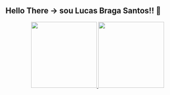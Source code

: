 ## Hello There -> sou Lucas Braga Santos!! 👋

<div align="center">
  <a href="https://github.com/lucasbrasantos">
  <img height="180em" src="https://github-readme-stats.vercel.app/api?username=lucasbrasantos&show_icons=true&theme=blue-green&include_all_commits=true&count_private=true"/>
  <img height="180em" src="https://github-readme-stats.vercel.app/api/top-langs/?username=lucasbrasantos&layout=compact&langs_count=5&theme=gotham"/>
</div>
